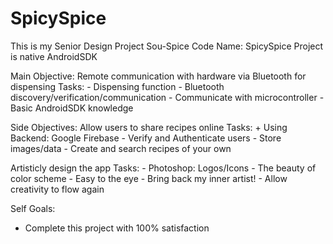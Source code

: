 # SpicySpice
This is my Senior Design Project Sou-Spice
Code Name: SpicySpice
Project is native AndroidSDK

Main Objective:
  Remote communication with hardware via Bluetooth for dispensing
    Tasks:
      - Dispensing function
      - Bluetooth discovery/verification/communication
      - Communicate with microcontroller
      - Basic AndroidSDK knowledge

Side Objectives:
  Allow users to share recipes online
    Tasks:
      + Using Backend: Google Firebase
      - Verify and Authenticate users
      - Store images/data
      - Create and search recipes of your own
      
  Artisticly design the app
    Tasks:
      - Photoshop: Logos/Icons
      - The beauty of color scheme
      - Easy to the eye
      - Bring back my inner artist!
      - Allow creativity to flow again
   
Self Goals:
  - Complete this project with 100% satisfaction
  
